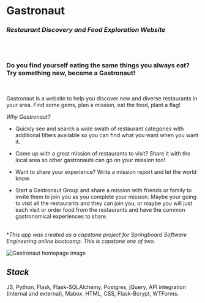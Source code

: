 # Gastronaut

### _Restaurant Discovery and Food Exploration Website_

<br/>
<br/>

### Do you find yourself eating the same things you always eat? Try something new, become a Gastronaut!

<br/>

Gastronaut is a website to help you discover new and diverse restaurants in your area. Find some gems, plan a mission, eat the food, plant a flag!

_Why Gastronaut?_

- Quickly see and search a wide swath of restaurant categories with additional filters available so you can find what you want when you want it.

- Come up with a great mission of restaurants to visit? Share it with the local area so other gastronauts can go on your mission too!

- Want to share your experience? Write a mission report and let the world know.

- Start a Gastronaut Group and share a mission with friends or family to invite them to join you as you complete your mission. Maybe your going to visit all the restaurants and they can join you, or maybe you will just each visit or order food from the restaurants and have the common gastronomical experiences to share.
  <br/>
  <br/>

\*_This app was created as a capstone project for Springboard Software Engineering online bootcamp. This is capstone one of two._

![Gastronaut homepage image](https://repository-images.githubusercontent.com/273343895/22f6cc80-bae8-11ea-94ff-3a0f7dae6eb1)

## _Stack_

JS, Python, Flask, Flask-SQLAlchemy, Postgres, jQuery, API integration (internal and external), Mabox, HTML, CSS, Flask-Bcrypt, WTForms.

